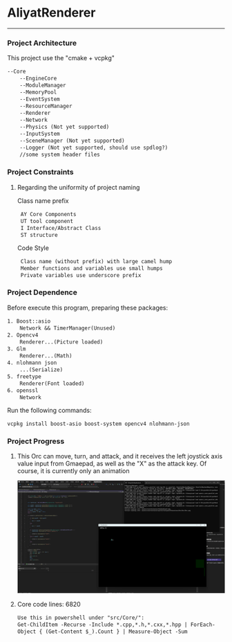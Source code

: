 # AliyatRenderer
---
### Project Architecture
This project use the "cmake + vcpkg"

	--Core
		--EngineCore
		--ModuleManager
		--MemoryPool
		--EventSystem
		--ResourceManager
		--Renderer
		--Network
		--Physics (Not yet supported)
		--InputSystem
		--SceneManager (Not yet supported)
		--Logger (Not yet supported, should use spdlog?)
		//some system header files
### Project Constraints
1. Regarding the uniformity of project naming
 
	Class name prefix

		AY Core Components
		UT tool component
		I Interface/Abstract Class
		ST structure

    Code Style

		Class name (without prefix) with large camel hump
		Member functions and variables use small humps
		Private variables use underscore prefix
### Project Dependence
Before execute this program, preparing these packages:

	1. Boost::asio
		Network && TimerManager(Unused)
	2. Opencv4
		Renderer...(Picture loaded)
	3. Glm
		Renderer...(Math)
	4. nlohmann json
		...(Serialize)
	5. freetype
		Renderer(Font loaded)
	6. openssl
		Network

Run the following commands:

	vcpkg install boost-asio boost-system opencv4 nlohmann-json
### Project Progress
1. This Orc can move, turn, and attack, and it receives the left joystick axis value input from Gmaepad, as well as the "X" as the attack key. Of course, it is currently only an animation

	![pic](assets/core/.projectProgress/orc_controlled_by_gamepad.png)
2. Core code lines: 6820
	
	   Use this in powershell under "src/Core/":
	   Get-ChildItem -Recurse -Include *.cpp,*.h,*.cxx,*.hpp | ForEach-Object { (Get-Content $_).Count } | Measure-Object -Sum

